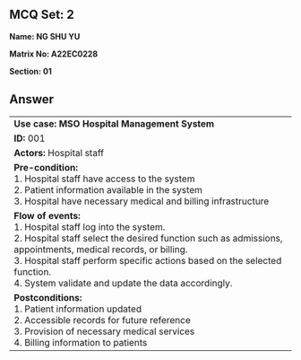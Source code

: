 ## MCQ Set: 2

**Name: NG SHU YU**

**Matrix No: A22EC0228**

**Section: 01**

## Answer

<table>
    <tr>
        <td>
            <b>Use case: MSO Hospital Management System</b>
        </td>
    </tr>
    <tr>
        <td>
            <b>ID:</b> 001
        </td>
    </tr>
    <tr>
        <td>
            <b>Actors: </b>
            Hospital staff
        </td>
    </tr>
    <tr>
        <td>
            <b>Pre-condition: </b> <br>
            1. Hospital staff have access to the system <br>
            2. Patient information available in the system <br>
            3. Hospital have necessary medical and billing infrastructure
        </td>
    </tr>
    <tr>
        <td>
            <b>Flow of events: </b> <br>
            1. Hospital staff log into the system. <br>
            2. Hospital staff select the desired function  such as admissions, appointments, medical records, or billing. <br>
            3. Hospital staff perform specific actions based on the selected function. <br>
            4. System validate and update the data accordingly.
        </td>
    </tr>
    <tr>
        <td>
            <b>Postconditions: </b> <br>
            1. Patient information updated <br>
            2. Accessible records for future reference <br>
            3. Provision of necessary medical services <br>
            4. Billing information to patients
        </td>
    </tr>
</table>
